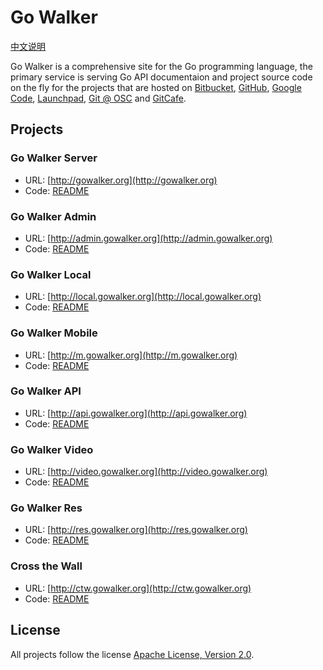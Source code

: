 # Go Walker

[中文说明](README_ZH.md)

Go Walker is a comprehensive site for the Go programming language, the primary service is serving Go API documentaion and project source code on the fly for the projects that are hosted on [Bitbucket](https://bitbucket.org), [GitHub](https://github.com), [Google Code](http://code.google.com), [Launchpad](https://launchpad.net), [Git @ OSC](http://git.oschina.net) and [GitCafe](https://gitcafe.com/).

## Projects

### Go Walker Server

- URL: [http://gowalker.org](http://gowalker.org)
- Code: [README](gwserver/README.md)

### Go Walker Admin

- URL: [http://admin.gowalker.org](http://admin.gowalker.org)
- Code: [README](gwadmin/README.md)

### Go Walker Local

- URL: [http://local.gowalker.org](http://local.gowalker.org)
- Code: [README](gwlocal/README.md)

### Go Walker Mobile

- URL: [http://m.gowalker.org](http://m.gowalker.org)
- Code: [README](gwmobile/README.md)

### Go Walker API

- URL: [http://api.gowalker.org](http://api.gowalker.org)
- Code: [README](gwapi/README.md)

### Go Walker Video

- URL: [http://video.gowalker.org](http://video.gowalker.org)
- Code: [README](gwvideo/README.md)

### Go Walker Res

- URL: [http://res.gowalker.org](http://res.gowalker.org)
- Code: [README](gwres/README.md)

### Cross the Wall

- URL: [http://ctw.gowalker.org](http://ctw.gowalker.org)
- Code: [README](ctw/README.md)

## License

All projects follow the license [Apache License, Version 2.0](http://www.apache.org/licenses/LICENSE-2.0.html).